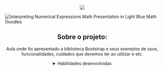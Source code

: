 <p align="center">
  <a href="https://skillicons.dev">
    <img src="(https://github.com/MarianaRodriguesTech/Curso-Dev-Web-Full-Stack/assets/141480630/a7f19d3f-7339-4975-9dd5-421d9f4c0535)" />
  </a>
</p>

![Interpreting Numerical Expressions Math Presentation in Light Blue Math Doodles](https://github.com/MarianaRodriguesTech/Curso-Dev-Web-Full-Stack/assets/141480630/f8d7eb1e-7fd0-4019-ae77-16468b6cdef4)

</h1>

<div align="center">

## Sobre o projeto:


<p>Aula onde foi apresentado a biblioteca Bootstrap e seus exemplos de usos, funcionalidades, cuidados que devemos ter ao utilizar e etc. </p>

<details>
<summary>Habilidades desenvolvidas</summary>
  
- Conhecimento da biblioteca Bootstrap.
  
- Formas de utilizar e cuidados.
  
</details>

</div>
